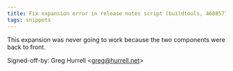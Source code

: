 ```yaml
---
title: Fix expansion error in release notes script (buildtools, 4688577)
tags: snippets
---
```


This expansion was never going to work because the two components were back to front.

Signed-off-by: Greg Hurrell &lt;greg@hurrell.net&gt;
